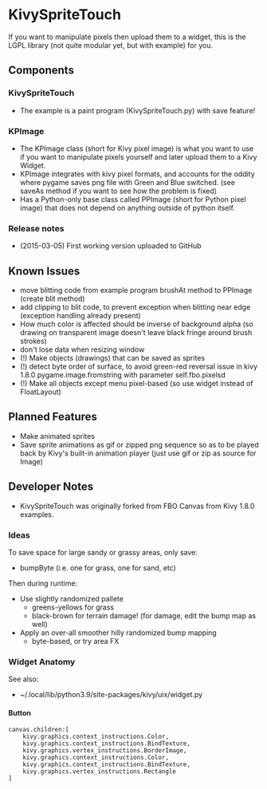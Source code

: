 # KivySpriteTouch
If you want to manipulate pixels then upload them to a widget, this is the LGPL library (not quite modular yet, but with example) for you.

## Components
### KivySpriteTouch
* The example is a paint program (KivySpriteTouch.py) with save feature!

### KPImage
* The KPImage class (short for Kivy pixel image) is what you want to use if you want to manipulate pixels yourself and later upload them to a Kivy Widget.
* KPImage integrates with kivy pixel formats, and accounts for the oddity where pygame saves png file with Green and Blue switched. (see saveAs method if you want to see how the problem is fixed)
* Has a Python-only base class called PPImage (short for Python pixel image) that does not depend on anything outside of python itself.

### Release notes
* (2015-03-05) First working version uploaded to GitHub

## Known Issues
* move blitting code from example program brushAt method to PPImage (create blit method)
* add clipping to blit code, to prevent exception when blitting near edge (exception handling already present)
* How much color is affected should be inverse of background alpha (so drawing on transparent image doesn't leave black fringe around brush strokes)
* don't lose data when resizing window
* (!) Make objects (drawings) that can be saved as sprites
* (!) detect byte order of surface, to avoid green-red reversal issue in kivy 1.8.0 pygame.image.fromstring with parameter self.fbo.pixelsd
* (!) Make all objects except menu pixel-based (so use widget instead of FloatLayout)

## Planned Features
* Make animated sprites
* Save sprite animations as gif or zipped png sequence so as to be played back by Kivy's built-in animation player (just use gif or zip as source for Image)

## Developer Notes
* KivySpriteTouch was originally forked from FBO Canvas from Kivy 1.8.0 examples.

### Ideas
To save space for large sandy or grassy areas, only save:
- bumpByte (i.e. one for grass, one for sand, etc)

Then during runtime:
- Use slightly randomized pallete
  - greens-yellows for grass
  - black-brown for terrain damage!
    (for damage, edit the bump map as well)
- Apply an over-all smoother hilly randomized bump mapping
  - byte-based, or try area FX

### Widget Anatomy
See also:
- ~/.local/lib/python3.9/site-packages/kivy/uix/widget.py

#### Button
```
canvas.children:[
    kivy.graphics.context_instructions.Color,
    kivy.graphics.context_instructions.BindTexture,
    kivy.graphics.vertex_instructions.BorderImage,
    kivy.graphics.context_instructions.Color,
    kivy.graphics.context_instructions.BindTexture,
    kivy.graphics.vertex_instructions.Rectangle
]
```
